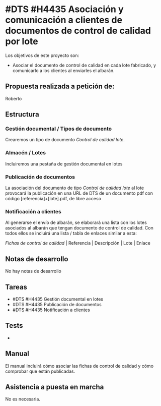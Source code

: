 # #DTS #H4435 Asociación y comunicación a clientes de documentos de control de calidad por lote

Los objetivos de este proyecto son:
+ Asociar el documento de control de calidad en cada lote fabricado, y comunicarlo a los clientes al enviarles el albarán.

## Propuesta realizada a petición de:
Roberto

## Estructura

### Gestión documental / Tipos de documento
Crearemos un tipo de documento _Control de calidad lote_.

### Almacén / Lotes
Incluiremos una pestaña de gestión documental en lotes

### Publicación de documentos
La asociación del documento de tipo _Control de calidad lote_ al lote provocará la publicación en una URL de DTS de un documento pdf con código [referencia]+[lote].pdf, de libre acceso

### Notificación a clientes
Al generarse el envío de albarán, se elaborará una lista con los lotes asociados al albarán que tengan documento de control de calidad. Con todos ellos se incluirá una lista / tabla de enlaces similar a esta:

_Fichas de control de calidad_
| Referencia | Descripción | Lote | Enlace

## Notas de desarrollo
No hay notas de desarrollo



## Tareas
* #DTS #H4435 Gestión documental en lotes
* #DTS #H4435 Publicación de documentos
* #DTS #H4435 Notificación a clientes

## Tests

+ 

## Manual
El manual incluirá cómo asociar las fichas de control de calidad y cómo comprobar que están publicadas.

## Asistencia a puesta en marcha
No es necesaria.
